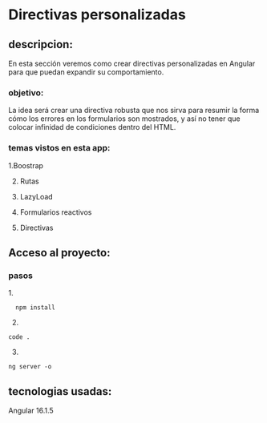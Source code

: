 # Directivas personalizadas

## descripcion:
<p>
En esta sección veremos como crear directivas personalizadas en Angular para que puedan expandir su comportamiento.
</p>

### objetivo:
<p>
La idea será crear una directiva robusta que nos sirva para resumir la forma cómo los errores en los formularios son mostrados, y así no tener que colocar infinidad de condiciones dentro del HTML.
</p>

### temas vistos en esta app:
<p>
1.Boostrap

2. Rutas

3. LazyLoad 

4. Formularios reactivos

5. Directivas




</p>

## Acceso al proyecto:
### pasos
<p>
1.
  
```
  npm install
```

2.
```
code .
``` 

3.
```
ng server -o
``` 
</p>

## tecnologias usadas:
<p>
Angular 16.1.5
</p>
